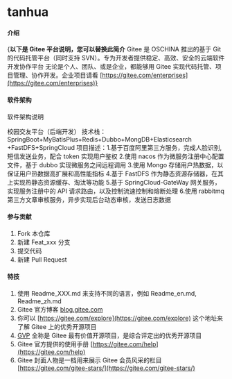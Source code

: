 # tanhua

#### 介绍
{**以下是 Gitee 平台说明，您可以替换此简介**
Gitee 是 OSCHINA 推出的基于 Git 的代码托管平台（同时支持 SVN）。专为开发者提供稳定、高效、安全的云端软件开发协作平台
无论是个人、团队、或是企业，都能够用 Gitee 实现代码托管、项目管理、协作开发。企业项目请看 [https://gitee.com/enterprises](https://gitee.com/enterprises)}

#### 软件架构
软件架构说明

校园交友平台（后端开发）
技术栈：SpringBoot+MyBatisPlus+Redis+Dubbo+MongDB+Elasticsearch +FastDFS+SpringCloud
项目描述：1.基于百度阿里第三方服务，完成人脸识别,短信发送业务，配合 token 实现用户鉴权
2.使用 nacos 作为微服务注册中心配置文件，基于 dubbo 实现微服务之间远程调用
3.使用 Mongo 存储用户热数据，以保证用户热数据高扩展和高性能指标
4.基于 FastDFS 作为静态资源存储器，在其上实现热静态资源缓存、淘汰等功能
5.基于 SpringCloud-GateWay 网关服务，实现服务注册中的 API 请求路由，以及控制流速控制和熔断处理
6.使用 rabbitmq 第三方文章审核服务，异步实现后台动态审核，发送日志数据


#### 参与贡献

1.  Fork 本仓库
2.  新建 Feat_xxx 分支
3.  提交代码
4.  新建 Pull Request


#### 特技

1.  使用 Readme\_XXX.md 来支持不同的语言，例如 Readme\_en.md, Readme\_zh.md
2.  Gitee 官方博客 [blog.gitee.com](https://blog.gitee.com)
3.  你可以 [https://gitee.com/explore](https://gitee.com/explore) 这个地址来了解 Gitee 上的优秀开源项目
4.  [GVP](https://gitee.com/gvp) 全称是 Gitee 最有价值开源项目，是综合评定出的优秀开源项目
5.  Gitee 官方提供的使用手册 [https://gitee.com/help](https://gitee.com/help)
6.  Gitee 封面人物是一档用来展示 Gitee 会员风采的栏目 [https://gitee.com/gitee-stars/](https://gitee.com/gitee-stars/)
